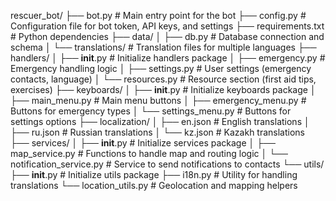 rescuer_bot/
├── bot.py # Main entry point for the bot
├── config.py # Configuration file for bot token, API keys, and settings
├── requirements.txt # Python dependencies
├── data/
│ ├── db.py # Database connection and schema
│ └── translations/ # Translation files for multiple languages
├── handlers/
│ ├── **init**.py # Initialize handlers package
│ ├── emergency.py # Emergency handling logic
│ ├── settings.py # User settings (emergency contacts, language)
│ └── resources.py # Resource section (first aid tips, exercises)
├── keyboards/
│ ├── **init**.py # Initialize keyboards package
│ ├── main_menu.py # Main menu buttons
│ ├── emergency_menu.py # Buttons for emergency types
│ └── settings_menu.py # Buttons for settings options
├── localization/
│ ├── en.json # English translations
│ ├── ru.json # Russian translations
│ └── kz.json # Kazakh translations
├── services/
│ ├── **init**.py # Initialize services package
│ ├── map_service.py # Functions to handle map and routing logic
│ └── notification_service.py # Service to send notifications to contacts
└── utils/
├── **init**.py # Initialize utils package
├── i18n.py # Utility for handling translations
└── location_utils.py # Geolocation and mapping helpers
